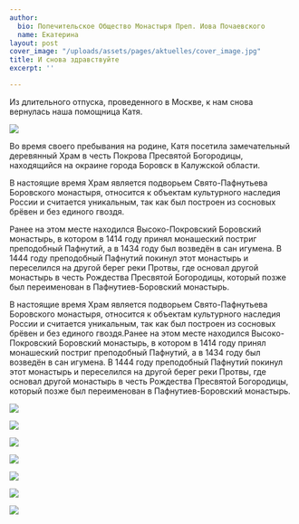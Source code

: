 ```yaml
---
author:
  bio: Попечительское Общество Монастыря Преп. Иова Почаевского
  name: Екатерина
layout: post
cover_image: "/uploads/assets/pages/aktuelles/cover_image.jpg"
title: И снова здравствуйте
excerpt: ''

---
```

Из длительного отпуска, проведенного в Москве, к нам снова вернулась наша помощница Катя.

![](https://res.cloudinary.com/hiobmon/image/upload/v1613732716/media/2021/IMG_5595_hod4xn.jpg)

Во время своего пребывания на родине, Катя посетила замечательный деревянный Храм в честь Покрова Пресвятой Богородицы, находящийся на окраине города Боровск в Калужской области. 

В настоящие время Храм является подворьем Свято-Пафнутьева Боровского монастыря, относится к объектам культурного наследия России и считается уникальным, так как был построен из сосновых брёвен и без единого гвоздя.

Ранее на этом месте находился Высоко-Покровский Боровский монастырь, в котором в 1414 году принял монашеский постриг преподобный Пафнутий, а в 1434 году был возведён в сан игумена. В 1444 году преподобный Пафнутий покинул этот монастырь и переселился на другой берег реки Протвы, где основал другой монастырь в честь Рождества Пресвятой Богородицы, который позже был переименован в Пафнутиев-Боровский монастырь.

В настоящие время Храм является подворьем Свято-Пафнутьева Боровского монастыря, относится к объектам культурного наследия России и считается уникальным, так как был построен из сосновых брёвен и без единого гвоздя.Ранее на этом месте находился Высоко-Покровский Боровский монастырь, в котором в 1414 году принял монашеский постриг преподобный Пафнутий, а в 1434 году был возведён в сан игумена. В 1444 году преподобный Пафнутий покинул этот монастырь и переселился на другой берег реки Протвы, где основал другой монастырь в честь Рождества Пресвятой Богородицы, который позже был переименован в Пафнутиев-Боровский монастырь.

![](https://res.cloudinary.com/hiobmon/image/upload/v1613732335/media/2021/Screenshot_2021-02-19_at_11.58.31_l0fmdz.png)

![](https://res.cloudinary.com/hiobmon/image/upload/v1613732367/media/2021/Screenshot_2021-02-19_at_11.56.25_mfyctk.png)

![](https://res.cloudinary.com/hiobmon/image/upload/v1613732636/media/2021/Screenshot_2021-02-19_at_11.56.35_hya6yj.png)

![](https://res.cloudinary.com/hiobmon/image/upload/v1613732396/media/2021/Screenshot_2021-02-19_at_11.56.12_don2tq.png)

![](https://res.cloudinary.com/hiobmon/image/upload/v1613732532/media/2021/Screenshot_2021-02-19_at_11.57.03_bhdrvt.png)

![](https://res.cloudinary.com/hiobmon/image/upload/v1613732574/media/2021/Screenshot_2021-02-19_at_11.56.49_kmowtz.png)

![](https://res.cloudinary.com/hiobmon/image/upload/v1613732600/media/2021/Screenshot_2021-02-19_at_11.57.16_aiunxy.png)